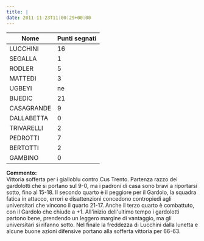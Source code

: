 ```yaml
---
title: |
date: 2011-11-23T11:00:29+00:00
---
```

| **Nome** | **Punti segnati** |
| -------- | ----------------- |
| LUCCHINI | 16 |
| SEGALLA | 1 |
| RODLER | 5 |
| MATTEDI | 3 |
| UGBEYI | ne |
| BIJEDIC | 21 |
| CASAGRANDE | 9 |
| DALLABETTA | 0 |
| TRIVARELLI | 2 |
| PEDROTTI | 7 |
| BERTOTTI | 2 |
| GAMBINO | 0 |

**Commento:**  
Vittoria sofferta per i gialloblu contro Cus Trento. Partenza razzo dei gardolotti che si portano sul 9-0, ma i padroni di casa sono bravi a riportarsi sotto, fino al 15-18. Il secondo quarto è il peggiore per il Gardolo, la squadra fatica in attacco, errori e disattenzioni concedono contropiedi agli universitari che vincono il quarto 21-17. Anche il terzo quarto è combattuto, con il Gardolo che chiude a +1. All'inizio dell'ultimo tempo i gardolotti partono bene, prendendo un leggero margine di vantaggio, ma gli universitari si rifanno sotto. Nel finale la freddezza di Lucchini dalla lunetta e alcune buone azioni difensive portano alla sofferta vittoria per 66-63.